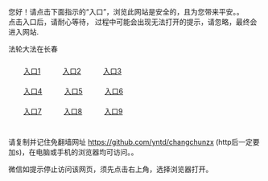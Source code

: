 您好！请点击下面指示的“入口”，浏览此网站是安全的，且为您带来平安。。 <br/>
点击入口后，请耐心等待， 过程中可能会出现无法打开的提示，请忽略，最终会进入网站. </br>

法轮大法在长春<br/>
<div style="padding:10px"><a style="margin:20px" target="_blank" href="https://dfc2k4q7cy8ip.cloudfront.net/2Qpsp?bheihx" id="ccLink1" rel="nofollow">入口1</a> <a target="_blank" style="margin:20px" href="https://d1xk2wyijpod3n.cloudfront.net/2Qpsp?nnftanl" id="ccLink2" rel="nofollow">入口2</a> <a style="margin:20px" target="_blank" href="https://d94osfw25qxdh.cloudfront.net/2Qpsp?azvudqyz" id="ccLink3" rel="nofollow">入口3</a></div>

<div style="padding:10px" ><a style="margin:20px" target="_blank" href="https://dfc2k4q7cy8ip.cloudfront.net/2Qpsp?bheihx" id="ccLink4" rel="nofollow">入口4</a> <a style="margin:20px" href="https://d1xk2wyijpod3n.cloudfront.net/2Qpsp?nnftanl" target="_blank" id="ccLink5" rel="nofollow">入口5</a> <a style="margin:20px" href="https://d94osfw25qxdh.cloudfront.net/2Qpsp?azvudqyz" target="_blank" id="ccLink6" rel="nofollow">入口6</a></div>

<div style="padding:10px"><a style="margin:20px" target="_blank" href="https://dfc2k4q7cy8ip.cloudfront.net/2Qpsp?bheihx" id="ccLink7" rel="nofollow">入口7</a> <a style="margin:20px" href="https://d1xk2wyijpod3n.cloudfront.net/2Qpsp?nnftanl" target="_blank" id="ccLink8" rel="nofollow">入口8</a> <a style="margin:20px" target="_blank" href="https://d94osfw25qxdh.cloudfront.net/2Qpsp?azvudqyz" id="ccLink9" rel="nofollow">入口9</a></div>

<br/>



请复制并记住免翻墙网址 https://github.com/yntd/changchunzx (http后一定要加s)，在电脑或手机的浏览器均可访问。。<br/>

微信如提示停止访问该网页，须先点击右上角，选择浏览器打开。
